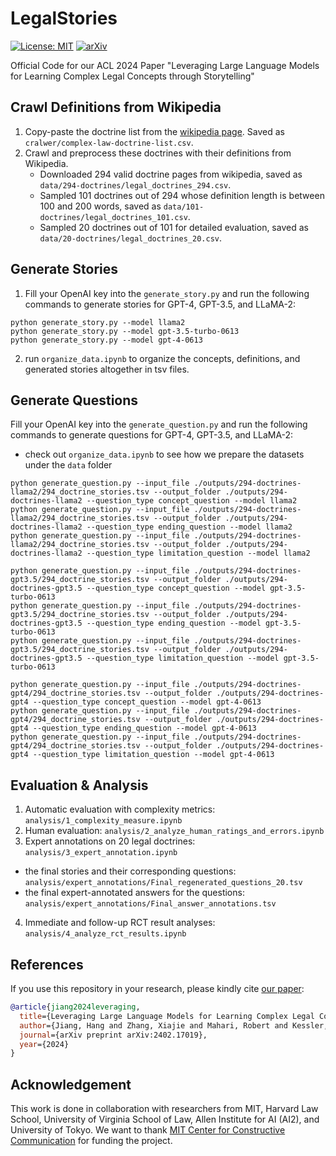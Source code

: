# LegalStories
[![License: MIT](https://img.shields.io/badge/License-MIT-yellow.svg)](https://opensource.org/licenses/MIT)
[![arXiv](https://img.shields.io/badge/arXiv-2201.07281-b31b1b.svg)](https://arxiv.org/abs/2402.17019)

Official Code for our ACL 2024 Paper "Leveraging Large Language Models for Learning Complex Legal Concepts through Storytelling"

## Crawl Definitions from Wikipedia

1. Copy-paste the doctrine list from the [wikipedia page](https://en.wikipedia.org/wiki/Category:Legal_doctrines_and_principles). Saved as `cralwer/complex-law-doctrine-list.csv`.
2. Crawl and preprocess these doctrines with their definitions from Wikipedia.
    - Downloaded 294 valid doctrine pages from wikipedia, saved as `data/294-doctrines/legal_doctrines_294.csv`.
    - Sampled 101 doctrines out of 294 whose definition length is between 100 and 200 words, saved as `data/101-doctrines/legal_doctrines_101.csv`.
    - Sampled 20 doctrines out of 101 for detailed evaluation, saved as `data/20-doctrines/legal_doctrines_20.csv`.

## Generate Stories

1. Fill your OpenAI key into the `generate_story.py` and run the following commands to generate stories for GPT-4, GPT-3.5, and LLaMA-2:

```
python generate_story.py --model llama2
python generate_story.py --model gpt-3.5-turbo-0613
python generate_story.py --model gpt-4-0613
```
2. run `organize_data.ipynb` to organize the concepts, definitions, and generated stories altogether in tsv files.

## Generate Questions

Fill your OpenAI key into the `generate_question.py` and run the following commands to generate questions for GPT-4, GPT-3.5, and LLaMA-2:
- check out `organize_data.ipynb` to see how we prepare the datasets under the `data` folder

```
python generate_question.py --input_file ./outputs/294-doctrines-llama2/294_doctrine_stories.tsv --output_folder ./outputs/294-doctrines-llama2 --question_type concept_question --model llama2
python generate_question.py --input_file ./outputs/294-doctrines-llama2/294_doctrine_stories.tsv --output_folder ./outputs/294-doctrines-llama2 --question_type ending_question --model llama2
python generate_question.py --input_file ./outputs/294-doctrines-llama2/294_doctrine_stories.tsv --output_folder ./outputs/294-doctrines-llama2 --question_type limitation_question --model llama2

python generate_question.py --input_file ./outputs/294-doctrines-gpt3.5/294_doctrine_stories.tsv --output_folder ./outputs/294-doctrines-gpt3.5 --question_type concept_question --model gpt-3.5-turbo-0613
python generate_question.py --input_file ./outputs/294-doctrines-gpt3.5/294_doctrine_stories.tsv --output_folder ./outputs/294-doctrines-gpt3.5 --question_type ending_question --model gpt-3.5-turbo-0613
python generate_question.py --input_file ./outputs/294-doctrines-gpt3.5/294_doctrine_stories.tsv --output_folder ./outputs/294-doctrines-gpt3.5 --question_type limitation_question --model gpt-3.5-turbo-0613

python generate_question.py --input_file ./outputs/294-doctrines-gpt4/294_doctrine_stories.tsv --output_folder ./outputs/294-doctrines-gpt4 --question_type concept_question --model gpt-4-0613
python generate_question.py --input_file ./outputs/294-doctrines-gpt4/294_doctrine_stories.tsv --output_folder ./outputs/294-doctrines-gpt4 --question_type ending_question --model gpt-4-0613
python generate_question.py --input_file ./outputs/294-doctrines-gpt4/294_doctrine_stories.tsv --output_folder ./outputs/294-doctrines-gpt4 --question_type limitation_question --model gpt-4-0613
```

## Evaluation & Analysis

1. Automatic evaluation with complexity metrics: `analysis/1_complexity_measure.ipynb`
2. Human evaluation: `analysis/2_analyze_human_ratings_and_errors.ipynb`
3. Expert annotations on 20 legal doctrines: `analysis/3_expert_annotation.ipynb`
- the final stories and their corresponding questions: `analysis/expert_annotations/Final_regenerated_questions_20.tsv`
- the final expert-annotated answers for the questions: `analysis/expert_annotations/Final_answer_annotations.tsv`
4. Immediate and follow-up RCT result analyses: `analysis/4_analyze_rct_results.ipynb`

## References

If you use this repository in your research, please kindly cite [our paper](https://arxiv.org/abs/2402.17019): 

```bibtex
@article{jiang2024leveraging,
  title={Leveraging Large Language Models for Learning Complex Legal Concepts through Storytelling},
  author={Jiang, Hang and Zhang, Xiajie and Mahari, Robert and Kessler, Daniel and Ma, Eric and August, Tal and Li, Irene and Pentland, Alex'Sandy' and Kim, Yoon and Kabbara, Jad and others},
  journal={arXiv preprint arXiv:2402.17019},
  year={2024}
}
```

## Acknowledgement
This work is done in collaboration with researchers from MIT, Harvard Law School, University of Virginia School of Law, Allen Institute for AI (AI2), and University of Tokyo. We want to thank [MIT Center for Constructive Communication](https://www.ccc.mit.edu/) for funding the project. 
